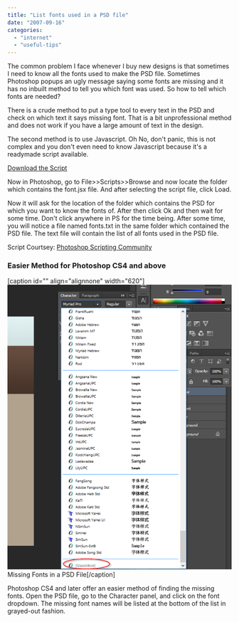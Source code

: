 ```yaml
---
title: "List fonts used in a PSD file"
date: "2007-09-16"
categories: 
  - "internet"
  - "useful-tips"
---
```


The common problem I face whenever I buy new designs is that sometimes I need to know all the fonts used to make the PSD file. Sometimes Photoshop popups an ugly message saying some fonts are missing and it has no inbuilt method to tell you which font was used. So how to tell which fonts are needed?

There is a crude method to put a type tool to every text in the PSD and check on which text it says missing font. That is a bit unprofessional method and does not work if you have a large amount of text in the design.

The second method is to use Javascript. Oh No, don't panic, this is not complex and you don't even need to know Javascript because it's a readymade script available.

[Download the Script](https://nspeaks.com/download/font.jsx.zip)

Now in Photoshop, go to File>>Scripts>>Browse and now locate the folder which contains the font.jsx file. And after selecting the script file, click Load.

Now it will ask for the location of the folder which contains the PSD for which you want to know the fonts of. After then click Ok and then wait for some time. Don't click anywhere in PS for the time being. After some time, you will notice a file named fonts.txt in the same folder which contained the PSD file. The text file will contain the list of all fonts used in the PSD file.

Script Courtsey: [Photoshop Scripting Community](http://www.ps-scripts.com "Photoshop Scripting Community")

### Easier Method for Photoshop CS4 and above

\[caption id="" align="alignnone" width="620"\][![](images/zz3a4SV.png)](http://imgur.com/zz3a4SV) Missing Fonts in a PSD File\[/caption\]

Photoshop CS4 and later offer an easier method of finding the missing fonts. Open the PSD file, go to the Character panel, and click on the font dropdown. The missing font names will be listed at the bottom of the list in grayed-out fashion.
